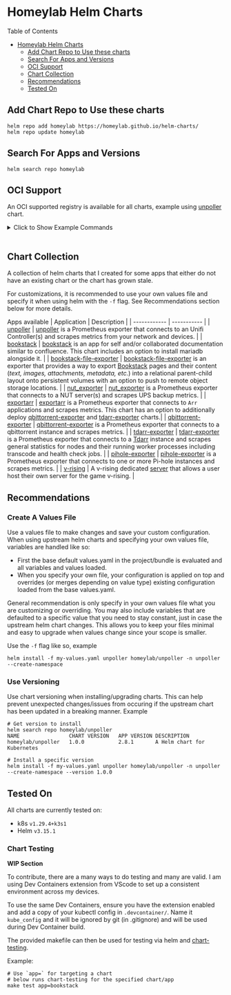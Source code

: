 # Homeylab Helm Charts
Table of Contents
- [Homeylab Helm Charts](#homeylab-helm-charts)
  - [Add Chart Repo to Use these charts](#add-chart-repo-to-use-these-charts)
  - [Search For Apps and Versions](#search-for-apps-and-versions)
  - [OCI Support](#oci-support)
  - [Chart Collection](#chart-collection)
  - [Recommendations](#recommendations)
  - [Tested On](#tested-on)

## Add Chart Repo to Use these charts
```
helm repo add homeylab https://homeylab.github.io/helm-charts/
helm repo update homeylab
```

## Search For Apps and Versions
```
helm search repo homeylab
```

## OCI Support
An OCI supported registry is available for all charts, example using [unpoller](https://github.com/homeylab/helm-charts/tree/main/charts/unpoller) chart.

<details closed>
<summary>Click to Show Example Commands</summary>
<br>

```bash
# pulls chart files locally for you to inspect
helm pull oci://registry-1.docker.io/homeylabcharts/unpoller --version 2.X.X

# outputs all the chart files as stdout
helm show all oci://registry-1.docker.io/homeylabcharts/unpoller --version 2.X.X

# outputs manifests as if an install was being made
# - optionally can use your own values file:  `-f custom-values.yaml`
helm template unpoller oci://registry-1.docker.io/homeylabcharts/unpoller --version 2.X.X

# install chart into your namespace
# - optionally can use your own values file:  `-f custom-values.yaml`
helm install unpoller -n <namespace> oci://registry-1.docker.io/homeylabcharts/unpoller --version 2.X.X

# upgrade existing chart in your namespace
# - optionally can use your own values file:  `-f custom-values.yaml`
helm upgrade unpoller -n <namespace> oci://registry-1.docker.io/homeylabcharts/unpoller --version 3.X.X
```
</details>
<br>

## Chart Collection
A collection of helm charts that I created for some apps that either do not have an existing chart or the chart has grown stale.

For customizations, it is recommended to use your own values file and specify it when using helm with the `-f` flag. See Recommendations section below for more details.

Apps available
| Application  | Description | 
| ------------ | ----------- |
| [unpoller](https://github.com/homeylab/helm-charts/tree/main/charts/unpoller)  | [unpoller](https://github.com/unpoller/unpoller) is a Prometheus exporter that connects to an Unifi Controller(s) and scrapes metrics from your network and devices. |
| [bookstack](https://github.com/homeylab/helm-charts/tree/main/charts/bookstack) | [bookstack](https://github.com/BookStackApp/BookStack) is an app for self and/or collaborated documentation similar to confluence. This chart includes an option to install mariadb alongside it. |
| [bookstack-file-exporter](https://github.com/homeylab/helm-charts/tree/main/charts/bookstack-file-exporter) | [bookstack-file-exporter](https://github.com/homeylab/bookstack-file-exporter) is an exporter that provides a way to export [Bookstack](https://github.com/BookStackApp/BookStack) pages and their content (_text, images, attachments, metadata, etc._) into a relational parent-child layout onto persistent volumes with an option to push to remote object storage locations. |
| [nut_exporter](https://github.com/homeylab/helm-charts/tree/main/charts/nut-exporter) | [nut_exporter](https://github.com/DRuggeri/nut_exporter) is a Prometheus exporter that connects to a NUT server(s) and scrapes UPS backup metrics. |
| [exportarr](https://github.com/homeylab/helm-charts/tree/main/charts/exportarr) | [exportarr](https://github.com/onedr0p/exportarr) is a Prometheus exporter that connects to `Arr` applications and scrapes metrics. This chart has an option to additionally deploy [qbittorrent-exporter](https://github.com/homeylab/helm-charts/tree/main/charts/qbittorrent-exporter) and [tdarr-exporter](https://github.com/homeylab/tdarr-exporter) charts.|
| [qbittorrent-exporter](https://github.com/homeylab/helm-charts/tree/main/charts/qbittorrent-exporter) | [qbittorrent-exporter](https://github.com/caseyscarborough/qbittorrent-exporter) is a Prometheus exporter that connects to a qbittorrent instance and scrapes metrics.  |
| [tdarr-exporter](https://github.com/homeylab/helm-charts/tree/main/charts/tdarr-exporter) | [tdarr-exporter](https://github.com/homeylab/tdarr-exporter) is a Prometheus exporter that connects to a [Tdarr](https://github.com/HaveAGitGat/Tdarr) instance and scrapes general statistics for nodes and their running worker processes including transcode and health check jobs. |
| [pihole-exporter](https://github.com/homeylab/helm-charts/tree/main/charts/pihole-exporter) | [pihole-exporter](https://github.com/eko/pihole-exporter) is a Prometheus exporter that connects to one or more Pi-hole instances and scrapes metrics. |
| [v-rising](https://github.com/homeylab/helm-charts/tree/main/charts/v-rising) | A v-rising dedicated [server](https://github.com/TrueOsiris/docker-vrising) that allows a user host their own server for the game v-rising. |


## Recommendations
### Create A Values File
Use a values file to make changes and save your custom configuration. When using upstream helm charts and specifying your own values file, variables are handled like so:

- First the base default values.yaml in the project/bundle is evaluated and all variables and values loaded.
- When you specify your own file, your configuration is applied on top and overrides (or merges depending on value type) existing configuration loaded from the base values.yaml.

General recommendation is only specify in your own values file what you are customizing or overriding. You may also include variables that are defaulted to a specific value that you need to stay constant, just in case the upstream helm chart changes. This allows you to keep your files minimal and easy to upgrade when values change since your scope is smaller.

Use the `-f` flag like so, example
```
helm install -f my-values.yaml unpoller homeylab/unpoller -n unpoller --create-namespace
```

### Use Versioning
Use chart versioning when installing/upgrading charts. This can help prevent unexpected changes/issues from occuring if the upstream chart has been updated in a breaking manner. Example
```
# Get version to install
helm search repo homeylab/unpoller
NAME             	CHART VERSION	APP VERSION	DESCRIPTION
homeylab/unpoller	1.0.0        	2.8.1      	A Helm chart for Kubernetes

# Install a specific version
helm install -f my-values.yaml unpoller homeylab/unpoller -n unpoller --create-namespace --version 1.0.0
```

## Tested On
All charts are currently tested on:
- k8s `v1.29.4+k3s1`
- Helm `v3.15.1`

### Chart Testing
**WIP Section**

To contribute, there are a many ways to do testing and many are valid. I am using Dev Containers extension from VScode to set up a consistent environment across my devices.

To use the same Dev Containers, ensure you have the extension enabled and add a copy of your kubectl config in `.devcontainer/`. Name it `kube_config` and it will be ignored by git (in .gitignore) and will be used during Dev Container build.

The provided makefile can then be used for testing via helm and [chart-testing](https://github.com/helm/chart-testing).

Example:
```
# Use `app=` for targeting a chart
# below runs chart-testing for the specified chart/app
make test app=bookstack
```